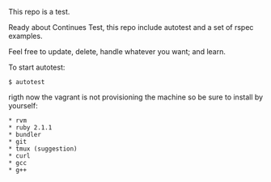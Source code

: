 This repo is a test.

Ready about Continues Test, this repo include autotest and a set of rspec examples.

Feel free to update, delete, handle whatever you want; and learn.

To start autotest:

    $ autotest

rigth now the vagrant is not provisioning the machine so be sure to install by yourself:

    * rvm
    * ruby 2.1.1
    * bundler
    * git
    * tmux (suggestion)
    * curl
    * gcc 
    * g++
